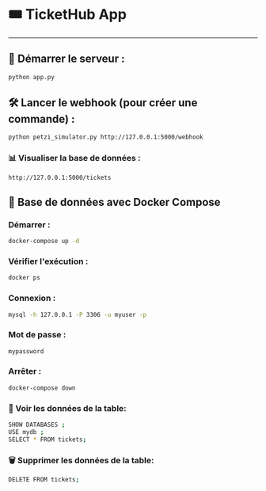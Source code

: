 # 🎟️ TicketHub App

---

## 🚀 Démarrer le serveur :

```bash
python app.py
```

## 🛠️ Lancer le webhook (pour créer une commande) :
```bash
python petzi_simulator.py http://127.0.0.1:5000/webhook
```

### 📊 Visualiser la base de données :
```bash
http://127.0.0.1:5000/tickets
```

## 🐳 Base de données avec Docker Compose
### Démarrer : 
```bash
docker-compose up -d
```

### Vérifier l'exécution : 
```bash
docker ps
```

### Connexion : 
```bash
mysql -h 127.0.0.1 -P 3306 -u myuser -p
```

### Mot de passe : 
```bash
mypassword
```

### Arrêter : 
```bash
docker-compose down
```

### 📄 Voir les données de la table:
```bash 
SHOW DATABASES ;
USE mydb ;
SELECT * FROM tickets;
```

### 🗑️ Supprimer les données de la table: 
```bash
DELETE FROM tickets;
```
